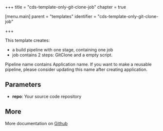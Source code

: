 +++
title = "cds-template-only-git-clone-job"
chapter = true

[menu.main]
parent = "templates"
identifier = "cds-template-only-git-clone-job"

+++


This template creates:

- a build pipeline with	one stage, containing one job
- job contains 2 steps: GitClone and a empty script.

Pipeline name contains Application name.
If you want to make a reusable pipeline, please consider updating this name after creating application.


## Parameters

* **repo**: Your source code repository


## More

More documentation on [Github](https://github.com/ovh/cds/tree/master/contrib/templates/cds-template-only-git-clone-job/README.md)


